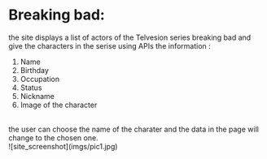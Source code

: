 # Breaking bad:
the site displays a list of actors of the Telvesion series breaking bad and give the characters in the serise using APIs the information :
1. Name
2. Birthday
3. Occupation
4. Status
5. Nickname
6. Image of the character
</br>
the user can choose the name of the charater and the data in the page will change to the chosen one.
</br>
![site_screenshot](imgs/pic1.jpg)
